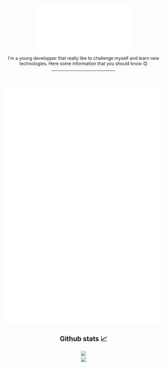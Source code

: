 <div align="center">
    <img src="presentation.svg">
</div>

<div align="center">
I'm a young developper that really like to challenge myself and learn new technologies. Here some information that you should know  😊
<hr width=40%>
</div>
<br/><br/>
<div align="center">
    <img src="description18.svg">
</div>

<div align="center">
    <h2> Github stats 📈</h2>
    <img src="https://github-readme-stats.vercel.app/api?username=ricm55&show_icons=true&theme=dark" />
    <br/>
    <img src="https://github-readme-stats.vercel.app/api/top-langs/?username=ricm55&theme=dark" />
</div>

